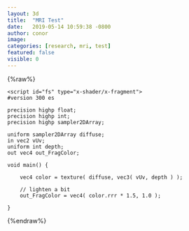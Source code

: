 ```yaml
---
layout: 3d
title:  "MRI Test"
date:   2019-05-14 10:59:38 -0800
author: conor
image: 
categories: [research, mri, test]
featured: false
visible: 0
---
```

{%raw%}
<script id="vs" type="x-shader/x-vertex"\>
	#version 300 es

	uniform vec2 size;
	out vec2 vUv;
	
	void main() {
	
		gl_Position = projectionMatrix * modelViewMatrix * vec4( position, 1.0 );
	
		// Convert position.xy to 1.0-0.0
	
		vUv.xy = position.xy / size + 0.5;
		vUv.y = 1.0 - vUv.y; // original data is upside down
	
	}
	</script>
	
	<script id="fs" type="x-shader/x-fragment">
	#version 300 es
	
	precision highp float;
	precision highp int;
	precision highp sampler2DArray;
	
	uniform sampler2DArray diffuse;
	in vec2 vUv;
	uniform int depth;
	out vec4 out_FragColor;
	
	void main() {
	
		vec4 color = texture( diffuse, vec3( vUv, depth ) );
	
		// lighten a bit
		out_FragColor = vec4( color.rrr * 1.5, 1.0 );
	
	}
</script>

<script>
			if ( WEBGL.isWebGL2Available() === false ) {

				document.body.appendChild( WEBGL.getWebGL2ErrorMessage() );
	
			}
	
			var camera, scene, mesh, renderer, stats;
	
			var planeWidth = 50;
			var planeHeight = 50;
	
			var depthStep = 0.4;
	
			init();
			animate();
	
			function init() {
	
				var container = document.createElement( 'div' );
				document.body.appendChild( container );
	
				camera = new THREE.PerspectiveCamera( 45, window.innerWidth / window.innerHeight, 0.1, 2000 );
				camera.position.z = 70;
	
				scene = new THREE.Scene();
	
				// width 256, height 256, depth 109, 8-bit, zip archived raw data
	
				new THREE.FileLoader()
					.setResponseType( 'arraybuffer' )
					.load( 'assets/textures/3d/head256x256x109.zip', function ( data ) {
	
						var zip = new JSZip( data );
						var array = zip.files[ 'head256x256x109' ].asUint8Array();
	
						var texture = new THREE.DataTexture2DArray( array, 256, 256, 109 );
	
						texture.format = THREE.RedFormat;
						texture.type = THREE.UnsignedByteType;
	
						texture.needsUpdate = true;
	
						var material = new THREE.ShaderMaterial( {
							uniforms: {
								diffuse: { value: texture },
								depth: { value: 0 },
								size: { value: new THREE.Vector2( planeWidth, planeHeight ) }
							},
							vertexShader: document.getElementById( 'vs' ).textContent.trim(),
							fragmentShader: document.getElementById( 'fs' ).textContent.trim()
						} );
	
						var geometry = new THREE.PlaneBufferGeometry( planeWidth, planeHeight );
	
						mesh = new THREE.Mesh( geometry, material );
	
						scene.add( mesh );
	
					} );
	
				// 2D Texture array is available on WebGL 2.0
	
				var canvas = document.createElement( 'canvas' );
				var context = canvas.getContext( 'webgl2' );
	
				renderer = new THREE.WebGLRenderer( { antialias: true, canvas: canvas, context: context } );
				renderer.setPixelRatio( window.devicePixelRatio );
				renderer.setSize( window.innerWidth, window.innerHeight );
				container.appendChild( renderer.domElement );
	
				stats = new Stats();
				container.appendChild( stats.dom );
	
				window.addEventListener( 'resize', onWindowResize, false );
	
			}
	
			function onWindowResize() {
	
				camera.aspect = window.innerWidth / window.innerHeight;
				camera.updateProjectionMatrix();
	
				renderer.setSize( window.innerWidth, window.innerHeight );
	
			}
	
			function animate() {
	
				requestAnimationFrame( animate );
	
				if ( mesh ) {
	
					var value = mesh.material.uniforms[ "depth" ].value;
	
					value += depthStep;
	
					if ( value > 109.0 || value < 0.0 ) {
	
						if ( value > 1.0 ) value = 109.0 * 2.0 - value;
						if ( value < 0.0 ) value = - value;
	
						depthStep = - depthStep;
	
					}
	
					mesh.material.uniforms[ "depth" ].value = value;
	
				}
	
				render();
				stats.update();
	
			}
	
			function render() {
	
				renderer.render( scene, camera );
	
			}

</script>
{%endraw%}